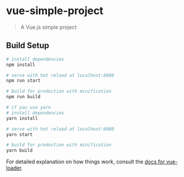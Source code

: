 # vue-simple-project
> A Vue.js simple project

## Build Setup

``` bash
# install dependencies
npm install

# serve with hot reload at localhost:8080
npm run start

# build for production with minification
npm run build

# if you use yarn
# install dependencies
yarn install

# serve with hot reload at localhost:8080
yarn start

# build for production with minification
yarn build
```

For detailed explanation on how things work, consult the [docs for vue-loader](http://vuejs.github.io/vue-loader).
